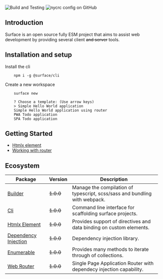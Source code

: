 ![Build and Testing](https://github.com/SurfaceJS/surface/workflows/Build%20and%20Testing/badge.svg?branch=master)
![nycrc config on GitHub](https://img.shields.io/nycrc/SurfaceJS/modules?config=.nycrc.json)

## Introduction
Surface is an open source fully ESM project that aims to assist web development by providing several client ~~and server~~ tools.

## Installation and setup

Install the cli
```
    npm i -g @surface/cli
```

Create a new workspace
```
    surface new

    ? Choose a template: (Use arrow keys)
    > Simple Hello World application
    Simple Hello World application using router
    PWA Todo application
    SPA Todo application
```

## Getting Started
* [Htmlx element](packages/%40surface/htmlx-element/readme.md#getting-started)
* [Working with router](packages/%40surface/web-router/readme.md) 

## Ecosystem

| Package                                                                                                                     | Version   | Description                                                                |
| --------------------------------------------------------------------------------------------------------------------------- | --------- | -------------------------------------------------------------------------- |
| [Builder](packages/%40surface/builder/readme.md)                           | ~~1.0.0~~ | Manage the compilation of typescript, scss/sass and bundling with webpack. |
| [Cli](packages/%40surface/cli/readme.md)                                   | ~~1.0.0~~ | Command line interface for scaffolding surface projects.                   |
| [Htmlx Element](packages/%40surface/htmlx-element/readme.md)             | ~~1.0.0~~ | Provides support of directives and data binding on custom elements.        |
| [Dependency Injection](packages/%40surface/dependency-injection/readme.md) | ~~1.0.0~~ | Dependency injection library.                                              |
| [Enumerable](packages/%40surface/enumerable/readme.md)                     | ~~1.0.0~~ | Provides many methods to iterate through of collections.                   |
| [Web Router](packages/%40surface/web-router/readme.md)                     | ~~1.0.0~~ | Single Page Application Router with dependecy injection capability.        |